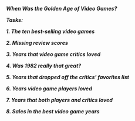 
***When Was the Golden Age of Video Games?***

***Tasks:***

***1. The ten best-selling video games***

***2. Missing review scores***

***3. Years that video game critics loved***

***4. Was 1982 really that great?***

***5. Years that dropped off the critics' favorites list***

***6. Years video game players loved***

***7. Years that both players and critics loved***

***8. Sales in the best video game years***












